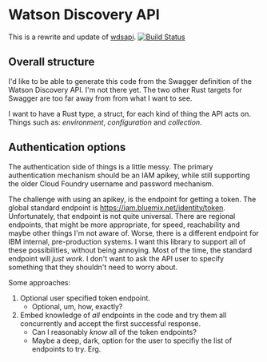 # Watson Discovery API

This is a rewrite and update of [wdsapi](https://github.com/bruceadams/wdsapi).
[![Build Status](https://www.travis-ci.com/bruceadams/watson-discovery-api.svg?branch=master)](https://www.travis-ci.com/bruceadams/watson-discovery-api)

## Overall structure

I'd like to be able to generate this code from the Swagger definition of the Watson Discovery API. I'm not there yet. The two other Rust targets for Swagger are too far away from from what I want to see.

I want to have a Rust type, a struct, for each kind of thing the API acts on. Things such as: _environment_, _configuration_ and _collection_.

## Authentication options

The authentication side of things is a little messy. The primary authentication mechanism should be an IAM apikey, while still supporting the older Cloud Foundry username and password mechanism.

The challenge with using an apikey, is the endpoint for getting a token. The global standard endpoint is https://iam.bluemix.net/identity/token. Unfortunately, that endpoint is not quite universal. There are regional endpoints, that might be more appropriate, for speed, reachability and maybe other things I'm not aware of. Worse, there is a different endpoint for IBM internal, pre-production systems. I want this library to support all of these possibilities, without being annoying. Most of the time, the standard endpoint will _just work_. I don't want to ask the API user to specify something that they shouldn't need to worry about.

Some approaches:

1. Optional user specified token endpoint.
    - Optional, um, how, exactly?
2. Embed knowledge of _all_ endpoints in the code and try them all concurrently and accept the first successful response.
    - Can I reasonably _know_ all of the token endpoints?
    - Maybe a deep, dark, option for the user to specifiy the list of endpoints to try. Erg.
